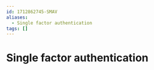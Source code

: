 ```yaml
---
id: 1712862745-SMAV
aliases:
  - Single factor authentication
tags: []
---
```


# Single factor authentication
